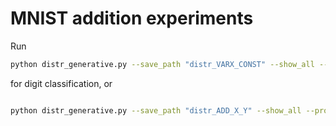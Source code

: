# MNIST addition experiments

Run 
```bash
python distr_generative.py --save_path "distr_VARX_CONST" --show_all --problem digit --model_type vae
```

for digit classification, or

```bash

python distr_generative.py --save_path "distr_ADD_X_Y" --show_all --problem addition --model_type vae
```
